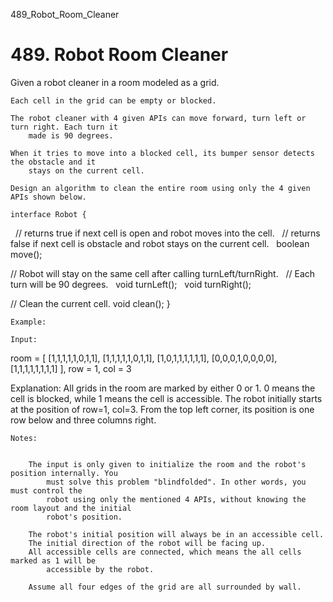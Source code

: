 489_Robot_Room_Cleaner
# 489. Robot Room Cleaner

Given a robot cleaner in a room modeled as a grid.

    Each cell in the grid can be empty or blocked.

    The robot cleaner with 4 given APIs can move forward, turn left or turn right. Each turn it
        made is 90 degrees.

    When it tries to move into a blocked cell, its bumper sensor detects the obstacle and it
        stays on the current cell.

    Design an algorithm to clean the entire room using only the 4 given APIs shown below.

    interface Robot {
  // returns true if next cell is open and robot moves into the cell.
  // returns false if next cell is obstacle and robot stays on the current cell.
  boolean move();

  // Robot will stay on the same cell after calling turnLeft/turnRight.
  // Each turn will be 90 degrees.
  void turnLeft();
  void turnRight();

  // Clean the current cell.
  void clean();
}

    Example:

    Input:
room = [
  [1,1,1,1,1,0,1,1],
  [1,1,1,1,1,0,1,1],
  [1,0,1,1,1,1,1,1],
  [0,0,0,1,0,0,0,0],
  [1,1,1,1,1,1,1,1]
],
row = 1,
col = 3

Explanation:
All grids in the room are marked by either 0 or 1.
0 means the cell is blocked, while 1 means the cell is accessible.
The robot initially starts at the position of row=1, col=3.
From the top left corner, its position is one row below and three columns right.

    Notes:

    
        The input is only given to initialize the room and the robot's position internally. You
            must solve this problem "blindfolded". In other words, you must control the
            robot using only the mentioned 4 APIs, without knowing the room layout and the initial
            robot's position.
        
        The robot's initial position will always be in an accessible cell.
        The initial direction of the robot will be facing up.
        All accessible cells are connected, which means the all cells marked as 1 will be
            accessible by the robot.
        
        Assume all four edges of the grid are all surrounded by wall.